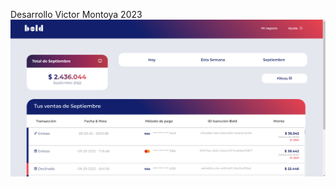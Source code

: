 Desarrollo Victor Montoya 2023
![Contact Glass](https://github.com/victormontoya1991/frontendvjmb/blob/main/react-frontendvjmb/src/assets/img/1.png)